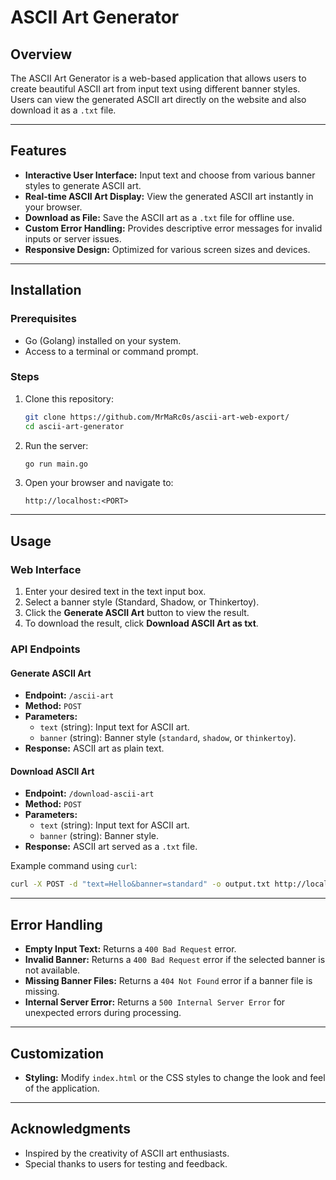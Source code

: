 # ASCII Art Generator

## Overview
The ASCII Art Generator is a web-based application that allows users to create beautiful ASCII art from input text using different banner styles. Users can view the generated ASCII art directly on the website and also download it as a `.txt` file.

---

## Features
- **Interactive User Interface:** Input text and choose from various banner styles to generate ASCII art.
- **Real-time ASCII Art Display:** View the generated ASCII art instantly in your browser.
- **Download as File:** Save the ASCII art as a `.txt` file for offline use.
- **Custom Error Handling:** Provides descriptive error messages for invalid inputs or server issues.
- **Responsive Design:** Optimized for various screen sizes and devices.

---

## Installation

### Prerequisites
- Go (Golang) installed on your system.
- Access to a terminal or command prompt.

### Steps
1. Clone this repository:
   ```bash
   git clone https://github.com/MrMaRc0s/ascii-art-web-export/
   cd ascii-art-generator
   ```

2. Run the server:
   ```bash
   go run main.go
   ```

3. Open your browser and navigate to:
   ```
   http://localhost:<PORT>
   ```

---

## Usage

### Web Interface
1. Enter your desired text in the text input box.
2. Select a banner style (Standard, Shadow, or Thinkertoy).
3. Click the **Generate ASCII Art** button to view the result.
4. To download the result, click **Download ASCII Art as txt**.

### API Endpoints

#### Generate ASCII Art
- **Endpoint:** `/ascii-art`
- **Method:** `POST`
- **Parameters:**
  - `text` (string): Input text for ASCII art.
  - `banner` (string): Banner style (`standard`, `shadow`, or `thinkertoy`).
- **Response:** ASCII art as plain text.

#### Download ASCII Art
- **Endpoint:** `/download-ascii-art`
- **Method:** `POST`
- **Parameters:**
  - `text` (string): Input text for ASCII art.
  - `banner` (string): Banner style.
- **Response:** ASCII art served as a `.txt` file.

Example command using `curl`:
```bash
curl -X POST -d "text=Hello&banner=standard" -o output.txt http://localhost:8080/download-ascii-art
```

---

## Error Handling
- **Empty Input Text:** Returns a `400 Bad Request` error.
- **Invalid Banner:** Returns a `400 Bad Request` error if the selected banner is not available.
- **Missing Banner Files:** Returns a `404 Not Found` error if a banner file is missing.
- **Internal Server Error:** Returns a `500 Internal Server Error` for unexpected errors during processing.

---

## Customization
- **Styling:** Modify `index.html` or the CSS styles to change the look and feel of the application.

---

## Acknowledgments
- Inspired by the creativity of ASCII art enthusiasts.
- Special thanks to users for testing and feedback.
